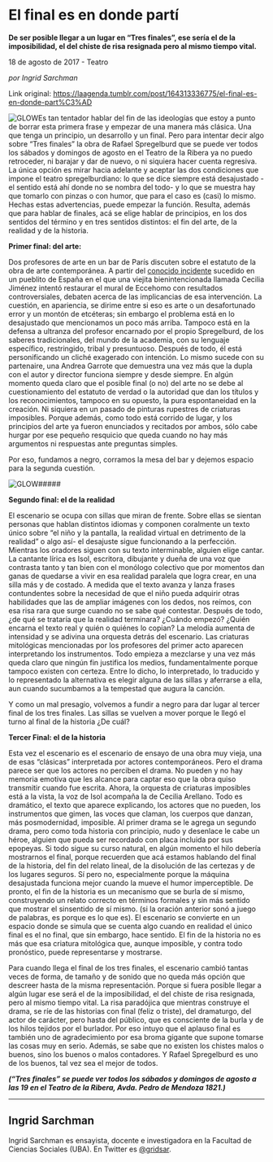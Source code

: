 # El final es en donde partí

**De ser posible llegar a un lugar en “Tres finales”, ese sería el de la imposibilidad, el del chiste de risa
resignada pero al mismo tiempo vital.**

18 de agosto de 2017 - Teatro

_por Ingrid Sarchman_

Link original: https://laagenda.tumblr.com/post/164313336775/el-final-es-en-donde-part%C3%AD

![GLOW](https://64.media.tumblr.com/5edcee4aeac854b44c65c4b25c0eeffd/tumblr_inline_pjzzmyzosW1t6q87u_500.jpg)Es tan tentador hablar
del fin de las ideologías que estoy a punto de borrar esta primera
frase y empezar de una manera más clásica. Una que tenga un
principio, un desarrollo y un final. Pero para intentar decir algo
sobre “Tres finales” la obra de Rafael Spregelburd que se puede
ver todos los sábados y domingos de agosto en el Teatro de la Ribera
ya no puedo retroceder, ni barajar y dar de nuevo, o ni siquiera
hacer cuenta regresiva. La única opción es mirar hacia adelante y
aceptar las dos condiciones que impone el teatro spregelburdiano: lo
que se dice siempre está desajustado -el sentido está ahí donde no
se nombra del todo- y lo que se muestra hay que tomarlo con pinzas o
con humor, que para el caso es (casi) lo mismo. Hechas estas
advertencias, puede empezar la función. Resulta, además que para
hablar de finales, acá se elige hablar de principios, en los dos
sentidos del término y en tres sentidos distintos: el fin del arte,
de la realidad y de la historia. 


**Primer final: del
arte:**

Dos profesores de arte en
un bar de París discuten sobre el estatuto de la obra de arte
contemporánea. A partir del [conocido
incidente](http://www.abc.es/20120903/cultura/abci-borja-cecilia-entrevista-201209031812.html) sucedido en un pueblito de España en el que una
viejita bienintencionada llamada Cecilia Jiménez intentó restaurar
el mural de Eccehomo con resultados controversiales, debaten acerca
de las implicancias de esa intervención. La cuestión, en apariencia, se dirime entre si eso es arte o un desafortunado error y un montón de etcéteras; sin embargo el problema está en lo desajustado que mencionamos un poco más arriba. Tampoco está en la defensa a ultranza del profesor
encarnado por el propio Spregelburd, de los saberes tradicionales,
del mundo de la academia, con su lenguaje específico, restringido,
tribal y presuntuoso. Después de todo, él está personificando un
cliché exagerado con intención. Lo mismo sucede con su partenaire,
una Andrea Garrote que demuestra una vez más que la dupla con el
autor y director funciona siempre y desde siempre.  En algún momento
queda claro que el posible final (o no) del arte no se debe al
cuestionamiento del estatuto de verdad o la autoridad que dan los
títulos y los reconocimientos, tampoco en su opuesto, la pura
espontaneidad en la creación. Ni siquiera en un pasado de pinturas
rupestres de criaturas imposibles. Porque además, como todo está
corrido de lugar, y los principios del arte ya fueron enunciados y
recitados por ambos, sólo cabe hurgar por ese pequeño resquicio que
queda cuando no hay más argumentos ni respuestas ante preguntas
simples. 


Por eso, fundamos a
negro, corramos la mesa del bar y dejemos espacio para la segunda
cuestión.

![GLOW](https://64.media.tumblr.com/5edcee4aeac854b44c65c4b25c0eeffd/tumblr_inline_pjzzmyzosW1t6q87u_500.jpg)##### 

**Segundo final: el de
la realidad**

El escenario se ocupa con
sillas que miran de frente. Sobre ellas se sientan personas que
hablan distintos idiomas y componen coralmente un texto único sobre
“el niño y la pantalla, la realidad virtual en detrimento de la
realidad” o algo así- el desajuste sigue funcionando a la
perfección. Mientras los oradores siguen con su texto interminable,
alguien elige cantar. La cantante lírica es Isol, escritora,
dibujante y dueña de una voz que contrasta tanto y tan bien con el
monólogo colectivo que por momentos dan ganas de quedarse a vivir en
esa realidad paralela que logra crear, en una silla más y de
costado. A medida que el texto avanza y lanza frases contundentes
sobre la necesidad de que el niño pueda adquirir otras habilidades
que las de ampliar imágenes con los dedos, nos reímos, con esa risa
rara que surge cuando no se sabe qué contestar. Después de todo,
¿de qué se trataría que la realidad terminara? ¿Cuándo empezó?
¿Quién encarna el texto real y quién o quiénes lo copian? La
melodía aumenta de intensidad y se adivina una orquesta detrás del
escenario. Las criaturas mitológicas mencionadas por los profesores
del primer acto aparecen interpretando los instrumentos. Todo empieza
a mezclarse y una vez más queda claro que ningún fin justifica los
medios, fundamentalmente porque tampoco existen con certeza. Entre lo
dicho, lo interpretado, lo traducido y lo representado la alternativa
es elegir alguna de las sillas y aferrarse a ella, aun cuando
sucumbamos a la tempestad que augura la canción.

Y como un mal presagio,
volvemos a fundir a negro para dar lugar al tercer final de los tres
finales. Las sillas se vuelven a mover porque le llegó el turno al
final de la historia ¿De cuál? 


**Tercer Final: el de la
historia**

Esta vez el escenario es
el escenario de ensayo de una obra muy vieja, una de esas “clásicas”
interpretada por actores contemporáneos. Pero el drama parece ser
que los actores no perciben el drama. No pueden y no hay memoria
emotiva que les alcance para captar eso que la obra quiso transmitir
cuando fue escrita. Ahora, la orquesta de criaturas imposibles está
a la vista, la voz de Isol acompaña la de Cecilia Arellano. Todo es
dramático, el texto que aparece explicando, los actores que no
pueden, los instrumentos que gimen, las voces que claman, los cuerpos
que danzan, más posmodernidad, imposible. Al primer drama se le
agrega un segundo drama, pero como toda historia con principio, nudo
y desenlace le cabe un héroe, alguien que pueda ser recordado con
placa incluida por sus epopeyas. Si todo sigue su curso natural, en
algún momento el hilo debería mostrarnos el final, porque recuerden
que acá estamos hablando del final de la historia, del fin del
relato lineal, de la disolución de las certezas y de los lugares
seguros. Sí pero no, especialmente porque la máquina desajustada
funciona mejor cuando la mueve el humor imperceptible. De pronto, el
fin de la historia es un mecanismo que se burla de sí mismo,
construyendo un relato correcto en términos formales y sin más
sentido que mostrar el sinsentido de sí mismo. (si la oración
anterior sonó a juego de palabras, es porque es lo que es). El
escenario se convierte en un espacio donde se simula que se cuenta
algo cuando en realidad el único final es el no final, que sin
embargo, hace sentido. El fin de la historia no es más que esa
criatura mitológica que, aunque imposible, y contra todo pronóstico,
puede representarse y mostrarse.

Para cuando llega el
final de los tres finales, el escenario cambió tantas veces de
forma, de tamaño y de sonido que no queda más opción que descreer
hasta de la misma representación. Porque si fuera posible llegar a
algún lugar ese será el de la imposibilidad, el del chiste de risa
resignada, pero al mismo tiempo vital. La risa paradójica que
mientras construye el drama, se ríe de las historias con final
(feliz o triste), del dramaturgo, del actor de carácter, pero hasta
del público, que es consciente de la burla y de los hilos tejidos
por el burlador. Por eso intuyo que el aplauso final es también uno
de agradecimiento por esa broma gigante que supone tomarse las cosas
muy en serio. Además, se sabe que no existen los chistes malos o
buenos, sino los buenos o malos contadores. Y Rafael Spregelburd es
uno de los buenos, tal vez sea el mejor de todos.

***(“Tres finales” se puede
ver todos los sábados y domingos de agosto a las 19 en el Teatro de la Ribera, Avda. Pedro de Mendoza 1821.)*** 



---

 Ingrid Sarchman
----------------

 Ingrid Sarchman es ensayista, docente e investigadora en la Facultad de Ciencias Sociales (UBA). En Twitter es [@gridsar](https://twitter.com/gridsar). 

